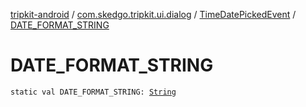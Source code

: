 [tripkit-android](../../index.md) / [com.skedgo.tripkit.ui.dialog](../index.md) / [TimeDatePickedEvent](index.md) / [DATE_FORMAT_STRING](./-d-a-t-e_-f-o-r-m-a-t_-s-t-r-i-n-g.md)

# DATE_FORMAT_STRING

`static val DATE_FORMAT_STRING: `[`String`](https://kotlinlang.org/api/latest/jvm/stdlib/kotlin/-string/index.html)